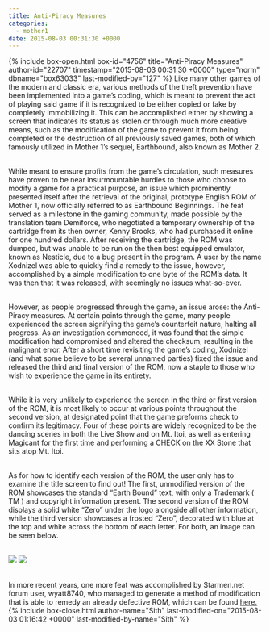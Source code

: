 ```yaml
---
title: Anti-Piracy Measures
categories:
  - mother1
date: 2015-08-03 00:31:30 +0000
---
```

{% include box-open.html box-id="4756" title="Anti-Piracy Measures" author-id="22707" timestamp="2015-08-03 00:31:30 +0000" type="norm" dbname="box63033" last-modified-by="127" %}
Like many other games of the modern and classic era, various methods of the theft prevention have been implemented into a game’s coding, which is meant to prevent the act of playing said game if it is recognized to be either copied or fake by completely immobilizing it. This can be accomplished either by showing a screen that indicates its status as stolen or through much more creative means, such as the modification of the game to prevent it from being completed or the destruction of all previously saved games, both of which famously utilized in Mother 1’s sequel, Earthbound, also known as Mother 2. <br /><br />

While meant to ensure profits from the game’s circulation, such measures have proven to be near insurmountable hurdles to those who choose to modify a game for a practical purpose, an issue which prominently presented itself after the retrieval of the original, prototype English ROM of Mother 1, now officially referred to as Earthbound Beginnings. The feat served as a milestone in the gaming community, made possible by the translation team Demiforce, who negotiated a temporary ownership of the cartridge from its then owner, Kenny Brooks, who had purchased it online for one hundred dollars. After receiving the cartridge, the ROM was dumped, but was unable to be run on the then best equipped emulator, known as Nesticle, due to a bug present in the program. A user by the name Xodnizel was able to quickly find a remedy to the issue, however, accomplished by a simple modification to one byte of the ROM’s data. It was then that it was released, with seemingly no issues what-so-ever. <br /><br />

However, as people progressed through the game, an issue arose: the Anti-Piracy measures. At certain points through the game, many people experienced the screen signifying the game’s counterfeit nature, halting all progress. As an investigation commenced, it was found that the simple modification had compromised and altered the checksum, resulting in the malignant error. After a short time revisiting the game’s coding, Xodnizel (and what some believe to be several unnamed parties) fixed the issue and released the third and final version of the ROM, now a staple to those who wish to experience the game in its entirety.<br /><br />

While it is very unlikely to experience the screen in the third or first version of the ROM, it is most likely to occur at various points throughout the second version, at designated point that the game preforms check to confirm its legitimacy. Four of these points are widely recognized to be the dancing scenes in both the Live Show and on Mt. Itoi, as well as entering Magicant for the first time and performing a CHECK on the XX Stone that sits atop Mt. Itoi.<br /><br />

As for how to identify each version of the ROM, the user only has to examine the title screen to find out! The first, unmodified version of the ROM showcases the standard “Earth Bound” text, with only a Trademark ( TM ) and copyright information present. The second version of the ROM displays a solid white “Zero” under the logo alongside all other information, while the third version showcases a frosted “Zero”, decorated with blue at the top and white across the bottom of each letter. For both, an image can be seen below. <br /><br />

<img src="https - //starmen.net/mother1/gameinfo/technical/EbbAPM1.gif" /> <img src="https - //starmen.net/mother1/gameinfo/technical/EbbAPM2.gif" /><br /><br />

In more recent years, one more feat was accomplished by Starmen.net forum user, wyatt8740, who managed to generate a method of modification that is able to remedy an already defective ROM, which can be found <a href="https://forum.starmen.net/forum/Community/PKHack/I-found-out-how-to-fix-anti-piracy-Screens-in-hacked-EarthBound-Zero-ROMs-by-Changing-a-single-byte/page/1#post1894796">here.</a>
{% include box-close.html author-name="Sith" last-modified-on="2015-08-03 01:16:42 +0000" last-modified-by-name="Sith" %}
